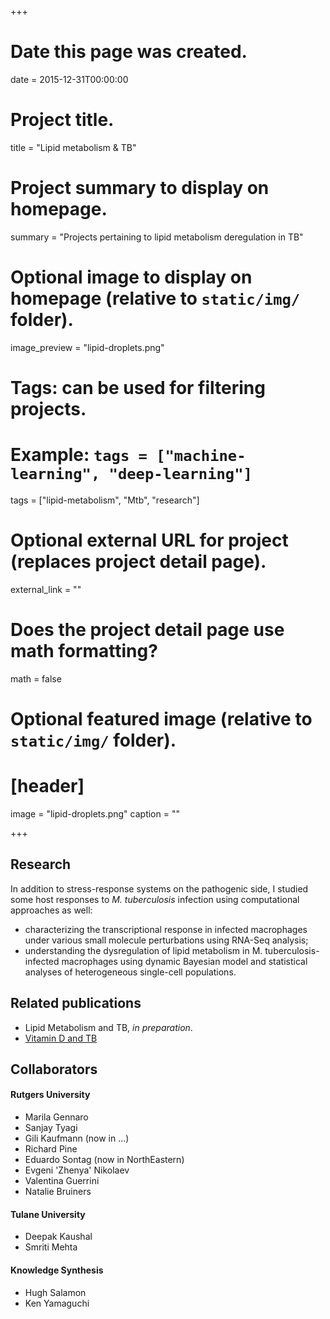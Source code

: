 +++
# Date this page was created.
date = 2015-12-31T00:00:00

# Project title.
title = "Lipid metabolism & TB"

# Project summary to display on homepage.
summary = "Projects pertaining to lipid metabolism deregulation in TB"

# Optional image to display on homepage (relative to `static/img/` folder).
image_preview = "lipid-droplets.png"

# Tags: can be used for filtering projects.
# Example: `tags = ["machine-learning", "deep-learning"]`
tags = ["lipid-metabolism", "Mtb", "research"]

# Optional external URL for project (replaces project detail page).
external_link = ""

# Does the project detail page use math formatting?
math = false

# Optional featured image (relative to `static/img/` folder).
# [header]
image = "lipid-droplets.png"
caption = ""

+++
## Research
In addition to stress-response systems on the pathogenic side, I studied some host responses to *M. tuberculosis* infection using computational approaches as well:

* characterizing the transcriptional response in infected macrophages under various small molecule perturbations using RNA-Seq analysis;
* understanding the dysregulation of lipid metabolism in M. tuberculosis-infected macrophages using dynamic Bayesian model and statistical analyses of heterogeneous single-cell populations.

## Related publications
* Lipid Metabolism and TB, *in preparation*.
* [Vitamin D and TB](/publication/2014/jimm)

## Collaborators
#### Rutgers University
* Marila Gennaro
* Sanjay Tyagi
* Gili Kaufmann (now in ...)
* Richard Pine
* Eduardo Sontag (now in NorthEastern)
* Evgeni 'Zhenya' Nikolaev
* Valentina Guerrini
* Natalie Bruiners

#### Tulane University
* Deepak Kaushal
* Smriti Mehta

#### Knowledge Synthesis
* Hugh Salamon
* Ken Yamaguchi

